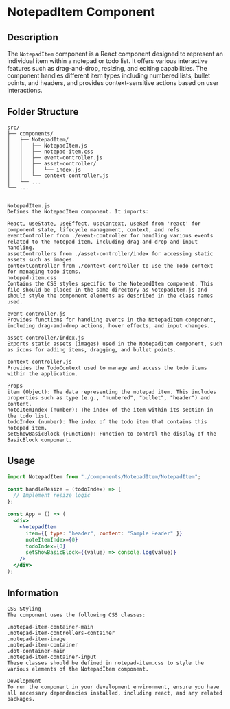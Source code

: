 # NotepadItem Component

## Description

The `NotepadItem` component is a React component designed to represent an individual item within a notepad or todo list. It offers various interactive features such as drag-and-drop, resizing, and editing capabilities. The component handles different item types including numbered lists, bullet points, and headers, and provides context-sensitive actions based on user interactions.

## Folder Structure

```plaintext
src/
├── components/
│   ├── NotepadItem/
│   │   ├── NotepadItem.js
│   │   ├── notepad-item.css
│   │   ├── event-controller.js
│   │   ├── asset-controller/
│   │   │   └── index.js
│   │   └── context-controller.js
│   └── ...
└── ...
```

```plaintext

NotepadItem.js
Defines the NotepadItem component. It imports:

React, useState, useEffect, useContext, useRef from 'react' for component state, lifecycle management, context, and refs.
eventController from ./event-controller for handling various events related to the notepad item, including drag-and-drop and input handling.
assetControllers from ./asset-controller/index for accessing static assets such as images.
contextController from ./context-controller to use the Todo context for managing todo items.
notepad-item.css
Contains the CSS styles specific to the NotepadItem component. This file should be placed in the same directory as NotepadItem.js and should style the component elements as described in the class names used.

event-controller.js
Provides functions for handling events in the NotepadItem component, including drag-and-drop actions, hover effects, and input changes.

asset-controller/index.js
Exports static assets (images) used in the NotepadItem component, such as icons for adding items, dragging, and bullet points.

context-controller.js
Provides the TodoContext used to manage and access the todo items within the application.

Props
item (Object): The data representing the notepad item. This includes properties such as type (e.g., "numbered", "bullet", "header") and content.
noteItemIndex (number): The index of the item within its section in the todo list.
todoIndex (number): The index of the todo item that contains this notepad item.
setShowBasicBlock (Function): Function to control the display of the BasicBlock component.

```

## Usage

```jsx
import NotepadItem from "./components/NotepadItem/NotepadItem";

const handleResize = (todoIndex) => {
  // Implement resize logic
};

const App = () => (
  <div>
    <NotepadItem
      item={{ type: "header", content: "Sample Header" }}
      noteItemIndex={0}
      todoIndex={0}
      setShowBasicBlock={(value) => console.log(value)}
    />
  </div>
);
```

## Information

```plaintext
CSS Styling
The component uses the following CSS classes:

.notepad-item-container-main
.notepad-item-controllers-container
.notepad-item-image
.notepad-item-container
.dot-container-main
.notepad-item-container-input
These classes should be defined in notepad-item.css to style the various elements of the NotepadItem component.

Development
To run the component in your development environment, ensure you have all necessary dependencies installed, including react, and any related packages.
```
